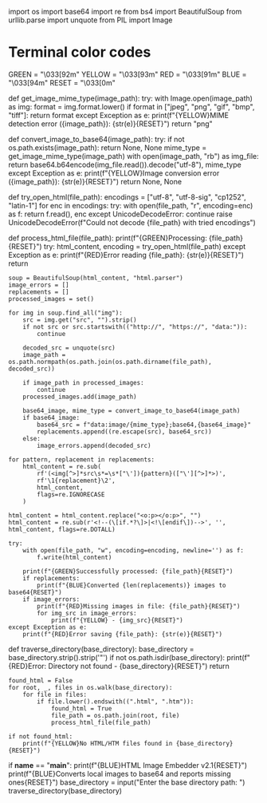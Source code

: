 import os
import base64
import re
from bs4 import BeautifulSoup
from urllib.parse import unquote
from PIL import Image

# Terminal color codes
GREEN = "\033[92m"
YELLOW = "\033[93m"
RED = "\033[91m"
BLUE = "\033[94m"
RESET = "\033[0m"

def get_image_mime_type(image_path):
    try:
        with Image.open(image_path) as img:
            format = img.format.lower()
            if format in ["jpeg", "png", "gif", "bmp", "tiff"]:
                return format
    except Exception as e:
        print(f"{YELLOW}MIME detection error ({image_path}): {str(e)}{RESET}")
    return "png"

def convert_image_to_base64(image_path):
    try:
        if not os.path.exists(image_path):
            return None, None
        mime_type = get_image_mime_type(image_path)
        with open(image_path, "rb") as img_file:
            return base64.b64encode(img_file.read()).decode("utf-8"), mime_type
    except Exception as e:
        print(f"{YELLOW}Image conversion error ({image_path}): {str(e)}{RESET}")
        return None, None

def try_open_html(file_path):
    encodings = ["utf-8", "utf-8-sig", "cp1252", "latin-1"]
    for enc in encodings:
        try:
            with open(file_path, "r", encoding=enc) as f:
                return f.read(), enc
        except UnicodeDecodeError:
            continue
    raise UnicodeDecodeError(f"Could not decode {file_path} with tried encodings")

def process_html_file(file_path):
    print(f"{GREEN}Processing: {file_path}{RESET}")
    try:
        html_content, encoding = try_open_html(file_path)
    except Exception as e:
        print(f"{RED}Error reading {file_path}: {str(e)}{RESET}")
        return

    soup = BeautifulSoup(html_content, "html.parser")
    image_errors = []
    replacements = []
    processed_images = set()

    for img in soup.find_all("img"):
        src = img.get("src", "").strip()
        if not src or src.startswith(("http://", "https://", "data:")):
            continue

        decoded_src = unquote(src)
        image_path = os.path.normpath(os.path.join(os.path.dirname(file_path), decoded_src))

        if image_path in processed_images:
            continue
        processed_images.add(image_path)

        base64_image, mime_type = convert_image_to_base64(image_path)
        if base64_image:
            base64_src = f"data:image/{mime_type};base64,{base64_image}"
            replacements.append((re.escape(src), base64_src))
        else:
            image_errors.append(decoded_src)

    for pattern, replacement in replacements:
        html_content = re.sub(
            rf'(<img[^>]*src\s*=\s*["\']){pattern}(["\'][^>]*>)',
            rf'\1{replacement}\2',
            html_content,
            flags=re.IGNORECASE
        )

    html_content = html_content.replace("<o:p></o:p>", "")
    html_content = re.sub(r'<!--(\[if.*?\]>|<!\[endif\])-->', '', html_content, flags=re.DOTALL)

    try:
        with open(file_path, "w", encoding=encoding, newline='') as f:
            f.write(html_content)

        print(f"{GREEN}Successfully processed: {file_path}{RESET}")
        if replacements:
            print(f"{BLUE}Converted {len(replacements)} images to base64{RESET}")
        if image_errors:
            print(f"{RED}Missing images in file: {file_path}{RESET}")
            for img_src in image_errors:
                print(f"{YELLOW} - {img_src}{RESET}")
    except Exception as e:
        print(f"{RED}Error saving {file_path}: {str(e)}{RESET}")

def traverse_directory(base_directory):
    base_directory = base_directory.strip().strip('"')
    if not os.path.isdir(base_directory):
        print(f"{RED}Error: Directory not found - {base_directory}{RESET}")
        return

    found_html = False
    for root, _, files in os.walk(base_directory):
        for file in files:
            if file.lower().endswith((".html", ".htm")):
                found_html = True
                file_path = os.path.join(root, file)
                process_html_file(file_path)

    if not found_html:
        print(f"{YELLOW}No HTML/HTM files found in {base_directory}{RESET}")

if __name__ == "__main__":
    print(f"{BLUE}HTML Image Embedder v2.1{RESET}")
    print(f"{BLUE}Converts local images to base64 and reports missing ones{RESET}")
    base_directory = input("Enter the base directory path: ")
    traverse_directory(base_directory)
